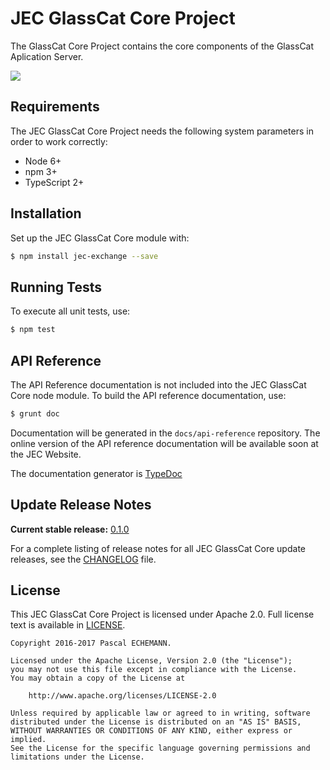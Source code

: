 # JEC GlassCat Core Project

The GlassCat Core Project contains the core components of the GlassCat Aplication Server.

[![][jec-logo]][jec-url]

## Requirements

The JEC GlassCat Core Project needs the following system parameters in order to work correctly:

- Node 6+
- npm 3+
- TypeScript 2+

## Installation

Set up the JEC GlassCat Core module with:

```bash
$ npm install jec-exchange --save
```

## Running Tests

To execute all unit tests, use:

```bash
$ npm test
```

## API Reference

The API Reference documentation is not included into the JEC GlassCat Core node module. To build the API reference documentation, use:

```bash
$ grunt doc
```

Documentation will be generated in the `docs/api-reference` repository.
The online version of the  API reference documentation will be available soon at the JEC Website.

The documentation generator is [TypeDoc](http://typedoc.org/)

## Update Release Notes

**Current stable release:** [0.1.0](CHANGELOG.md#jec-glasscat-core-0.1.0)
 
For a complete listing of release notes for all JEC GlassCat Core update releases, see the [CHANGELOG](CHANGELOG.md) file. 

## License
This JEC GlassCat Core Project is licensed under Apache 2.0. Full license text is available in [LICENSE](LICENSE).

```
Copyright 2016-2017 Pascal ECHEMANN.

Licensed under the Apache License, Version 2.0 (the "License");
you may not use this file except in compliance with the License.
You may obtain a copy of the License at

    http://www.apache.org/licenses/LICENSE-2.0

Unless required by applicable law or agreed to in writing, software
distributed under the License is distributed on an "AS IS" BASIS,
WITHOUT WARRANTIES OR CONDITIONS OF ANY KIND, either express or implied.
See the License for the specific language governing permissions and
limitations under the License.
```

[jec-url]: https://github.com/pechemann/JEC
[jec-logo]: https://raw.githubusercontent.com/pechemann/JEC/master/assets/jec-logos/jec-logo.png